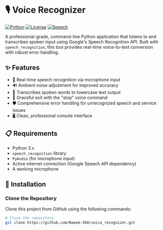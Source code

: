 # 🎙️ Voice Recognizer

[![Python](https://img.shields.io/badge/Python-3.x-blue.svg)](https://www.python.org/downloads/)
[![License](https://img.shields.io/badge/License-MIT-green.svg)](https://opensource.org/licenses/MIT)
[![Speech](https://img.shields.io/badge/Feature-Speech%20Recognition-red.svg)](https://en.wikipedia.org/wiki/Speech_recognition)

A professional-grade, command-line Python application that listens to and transcribes spoken input using Google's Speech Recognition API. Built with `speech_recognition`, this tool provides real-time voice-to-text conversion with robust error handling.

## ✨ Features

- 🎤 Real-time speech recognition via microphone input
- 🔊 Ambient noise adjustment for improved accuracy
- 📝 Transcribes spoken words to lowercase text output
- 🚪 Graceful exit with the "stop" voice command
- 🛡️ Comprehensive error handling for unrecognized speech and service issues
- 🖥️ Clean, professional console interface

## 📋 Requirements

- Python 3.x
- `speech_recognition` library
- `PyAudio` (for microphone input)
- Active internet connection (Google Speech API dependency)
- A working microphone

## 🚀 Installation

### Clone the Repository

Clone this project from GitHub using the following commands:

```bash
# Clone the repository
git clone https://github.com/Naeem-360/voice_recognizer.git

